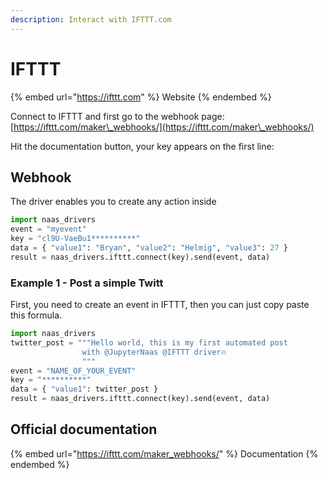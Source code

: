 ```yaml
---
description: Interact with IFTTT.com
---
```


# IFTTT

{% embed url="https://ifttt.com" %}
Website
{% endembed %}

Connect to IFTTT and first go to the webhook page: [https://ifttt.com/maker\_webhooks/](https://ifttt.com/maker\_webhooks/)

Hit the documentation button, your key appears on the first line:

## Webhook

The driver enables you to create any action inside

```python
import naas_drivers
event = "myevent"
key = "cl9U-VaeBu1**********"
data = { "value1": "Bryan", "value2": "Helmig", "value3": 27 }
result = naas_drivers.ifttt.connect(key).send(event, data)
```

### Example 1 - Post a simple Twitt

First, you need to create an event in IFTTT, then you can just copy paste this formula.

```python
import naas_drivers
twitter_post = """Hello world, this is my first automated post 
                with @JupyterNaas @IFTTT driver🔥
                """
event = "NAME_OF_YOUR_EVENT"
key = "**********"
data = { "value1": twitter_post }
result = naas_drivers.ifttt.connect(key).send(event, data)
```

## Official documentation

{% embed url="https://ifttt.com/maker_webhooks/" %}
Documentation
{% endembed %}
